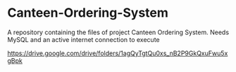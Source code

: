 # Canteen-Ordering-System
A repository containing the files of project Canteen Ordering System.
Needs MySQL and an active internet connection to execute

https://drive.google.com/drive/folders/1agQyTgtQu0xs_nB2P9GkQxuFwu5xgBpk
